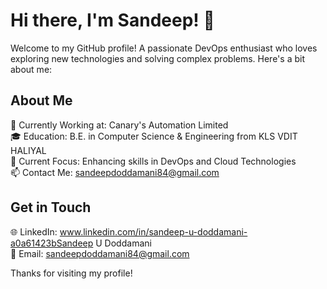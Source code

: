 # Hi there, I'm Sandeep! 👋

Welcome to my GitHub profile! A passionate DevOps enthusiast who loves exploring new technologies and solving complex problems. Here's a bit about me:

## About Me

💼 Currently Working at: Canary's Automation Limited \
🎓 Education: B.E. in Computer Science & Engineering from KLS VDIT HALIYAL \
🌱 Current Focus: Enhancing skills in DevOps and Cloud Technologies \
📫 Contact Me: sandeepdoddamani84@gmail.com 



## Get in Touch

🌐 LinkedIn: www.linkedin.com/in/sandeep-u-doddamani-a0a61423bSandeep U Doddamani \
📧 Email: sandeepdoddamani84@gmail.com

Thanks for visiting my profile!

<!---
Sandeepdoddamani123/Sandeepdoddamani123 is a ✨ special ✨ repository because its `README.md` (this file) appears on your GitHub profile.
You can click the Preview link to take a look at your changes.
--->
